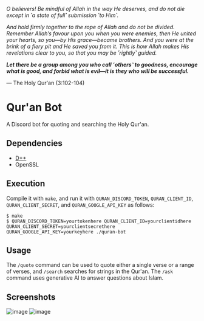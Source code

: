 *O believers! Be mindful of Allah in the way He deserves, and do not die except in ˹a state of full˺ submission ˹to Him˺.*

*And hold firmly together to the rope of Allah and do not be divided. Remember Allah’s favour upon you when you were enemies, then He united your hearts, so you—by His grace—became brothers. And you were at the brink of a fiery pit and He saved you from it. This is how Allah makes His revelations clear to you, so that you may be ˹rightly˺ guided.*

***Let there be a group among you who call ˹others˺ to goodness, encourage what is good, and forbid what is evil—it is they who will be successful.***

— The Holy Qur'an (3:102-104)

# Qur'an Bot
A Discord bot for quoting and searching the Holy Qur'an.

## Dependencies
- [D++](https://dpp.dev/)
- OpenSSL

## Execution
Compile it with `make`, and run it with `QURAN_DISCORD_TOKEN`, `QURAN_CLIENT_ID`, `QURAN_CLIENT_SECRET`, and `QURAN_GOOGLE_API_KEY` as follows:
```
$ make
$ QURAN_DISCORD_TOKEN=yourtokenhere QURAN_CLIENT_ID=yourclientidhere QURAN_CLIENT_SECRET=yourclientsecrethere QURAN_GOOGLE_API_KEY=yourkeyhere ./quran-bot
```

## Usage
The `/quote` command can be used to quote either a single verse or a range of verses, and `/search` searches for strings in the Qur'an. The `/ask` command uses generative AI to answer questions about Islam.

## Screenshots
![image](https://github.com/user-attachments/assets/d21d7c3e-fe9e-4be7-a009-31136302da19)
![image](https://github.com/user-attachments/assets/f7b6c11f-7366-4a02-a8f7-bf99aeda3db8)


